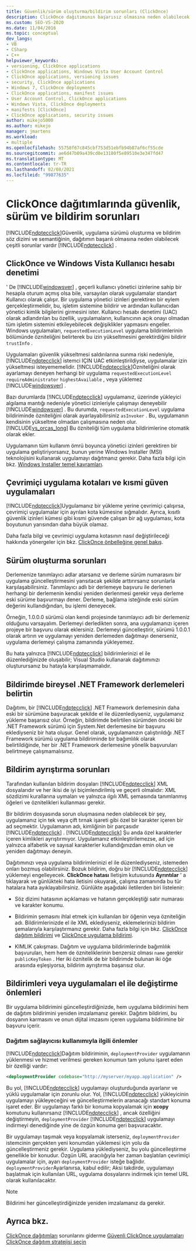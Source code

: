 ```yaml
---
title: Güvenlik/sürüm oluşturma/bildirim sorunları (ClickOnce)
description: ClickOnce dağıtımının başarısız olmasına neden olabilecek ClickOnce güvenliği, uygulama sürümü oluşturma ve bildirim sözdizimi ve semantiğinin sorunları hakkında bilgi edinin.
ms.custom: SEO-VS-2020
ms.date: 11/04/2016
ms.topic: conceptual
dev_langs:
- VB
- CSharp
- C++
helpviewer_keywords:
- versioning, ClickOnce applications
- ClickOnce applications, Windows Vista User Account Control
- ClickOnce applications, versioning issues
- security, ClickOnce applications
- Windows 7, ClickOnce deployments
- ClickOnce applications, manifest issues
- User Account Control, ClickOnce applications
- Windows Vista, ClickOnce deployments
- manifests [ClickOnce]
- ClickOnce applications, security issues
author: mikejo5000
ms.author: mikejo
manager: jmartens
ms.workload:
- multiple
ms.openlocfilehash: 55758f67c845cbf753d51ebfb94b87af6cf55cde
ms.sourcegitcommit: ae6d47b09a439cd0e13180f5e89510e3e347fd47
ms.translationtype: MT
ms.contentlocale: tr-TR
ms.lasthandoff: 02/08/2021
ms.locfileid: "99877635"
---
```

# <a name="security-versioning-and-manifest-issues-in-clickonce-deployments"></a>ClickOnce dağıtımlarında güvenlik, sürüm ve bildirim sorunları

[!INCLUDE[ndptecclick](../deployment/includes/ndptecclick_md.md)]Güvenlik, uygulama sürümü oluşturma ve bildirim söz dizimi ve semantiğinin, dağıtımın başarılı olmasına neden olabilecek çeşitli sorunlar vardır [!INCLUDE[ndptecclick](../deployment/includes/ndptecclick_md.md)] .

## <a name="clickonce-and-windows-vista-user-account-control"></a>ClickOnce ve Windows Vista Kullanıcı hesabı denetimi

' De [!INCLUDE[windowsver](../deployment/includes/windowsver_md.md)] , geçerli kullanıcı yönetici izinlerine sahip bir hesapla oturum açmış olsa bile, varsayılan olarak uygulamalar standart Kullanıcı olarak çalışır. Bir uygulama yönetici izinleri gerektiren bir eylem gerçekleştirmelidir, bu, işletim sistemine bildirir ve ardından kullanıcıdan yönetici kimlik bilgilerini girmesini ister. Kullanıcı hesabı denetimi (UAC) olarak adlandırılan bu özellik, uygulamaların, kullanıcının açık onayı olmadan tüm işletim sistemini etkileyebilecek değişiklikler yapmasını engeller. Windows uygulamaları, `requestedExecutionLevel` uygulama bildirimlerinin bölümünde özniteliğini belirterek bu izin yükseltmesini gerektirdiğini bildirir `trustInfo` .

Uygulamaları güvenlik yükseltmesi saldırılarına sunma riski nedeniyle, [!INCLUDE[ndptecclick](../deployment/includes/ndptecclick_md.md)] istemci IÇIN UAC etkinleştirildiyse, uygulamalar izin yükseltmesi isteyememelidir. [!INCLUDE[ndptecclick](../deployment/includes/ndptecclick_md.md)]Özniteliğini olarak ayarlamayı deneyen herhangi bir uygulama `requestedExecutionLevel` `requireAdministrator` `highestAvailable` , veya yüklemez [!INCLUDE[windowsver](../deployment/includes/windowsver_md.md)] .

Bazı durumlarda [!INCLUDE[ndptecclick](../deployment/includes/ndptecclick_md.md)] uygulamanız, üzerinde yükleyici algılama mantığı nedeniyle yönetici izinleriyle çalışmayı deneyebilir [!INCLUDE[windowsver](../deployment/includes/windowsver_md.md)] . Bu durumda, `requestedExecutionLevel` uygulama bildiriminde özniteliğini olarak ayarlayabilirsiniz `asInvoker` . Bu, uygulamanın kendisinin yükseltme olmadan çalışmasına neden olur. [!INCLUDE[vs_orcas_long](../debugger/includes/vs_orcas_long_md.md)] Bu özniteliği tüm uygulama bildirimlerine otomatik olarak ekler.

Uygulamanın tüm kullanım ömrü boyunca yönetici izinleri gerektiren bir uygulama geliştiriyorsanız, bunun yerine Windows Installer (MSI) teknolojisini kullanarak uygulamayı dağıtmanız gerekir. Daha fazla bilgi için bkz. [Windows Installer temel kavramları](../extensibility/internals/windows-installer-basics.md).

## <a name="online-application-quotas-and-partial-trust-applications"></a>Çevrimiçi uygulama kotaları ve kısmi güven uygulamaları

[!INCLUDE[ndptecclick](../deployment/includes/ndptecclick_md.md)]Uygulamanız bir yükleme yerine çevrimiçi çalışırsa, çevrimiçi uygulamalar için ayrılan kota kümesine sığmalıdır. Ayrıca, kısıtlı güvenlik izinleri kümesi gibi kısmi güvende çalışan bir ağ uygulaması, kota boyutunun yarısından daha büyük olamaz.

Daha fazla bilgi ve çevrimiçi uygulama kotasının nasıl değiştirileceği hakkında yönergeler için bkz. [ClickOnce önbelleğine genel bakış](../deployment/clickonce-cache-overview.md).

## <a name="versioning-issues"></a>Sürüm oluşturma sorunları

Derlemenize tanımlayıcı adlar atarsanız ve derleme sürüm numarasını bir uygulama güncelleştirmesini yansıtacak şekilde arttırırsanız sorunlarla karşılaşabilirsiniz. Tanımlayıcı adlı bir derlemeye başvuru ile derlenen herhangi bir derlemenin kendisi yeniden derlenmesi gerekir veya derleme eski sürüme başvurmayı dener. Derleme, bağlama isteğinde eski sürüm değerini kullandığından, bu işlemi deneyecek.

Örneğin, 1.0.0.0 sürümü olan kendi projesinde tanımlayıcı adlı bir derlemeniz olduğunu varsayalım. Derlemeyi derledikten sonra, ana uygulamanızı içeren projeye bir başvuru olarak eklersiniz. Derlemeyi güncelleştirir, sürümü 1.0.0.1 olarak artırın ve uygulamayı yeniden derlemeden dağıtmayı denerseniz, uygulama derlemeyi çalışma zamanında yükleyemez.

Bu hata yalnızca [!INCLUDE[ndptecclick](../deployment/includes/ndptecclick_md.md)] bildirimlerinizi el ile düzenlediğinizde oluşabilir; Visual Studio kullanarak dağıtımınızı oluşturursanız bu hatayla karşılaşmamalıdır.

## <a name="specify-individual-net-framework-assemblies-in-the-manifest"></a>Bildirimde bireysel .NET Framework derlemeleri belirtin

Dağıtımı, bir [!INCLUDE[ndptecclick](../deployment/includes/ndptecclick_md.md)] .NET Framework derlemesinin daha eski bir sürümüne başvuracak şekilde el ile düzenlediyseniz, uygulamanız yükleme başarısız olur. Örneğin, bildirimde belirtilen sürümden önceki bir .NET Framework sürümü için System.Net derlemesine bir başvuru eklediyseniz bir hata oluşur. Genel olarak, uygulamanızın çalıştırıldığı .NET Framework sürümü uygulama bildiriminde bir bağımlılık olarak belirtildiğinde, her bir .NET Framework derlemesine yönelik başvuruları belirtmeye çalışmamalısınız.

## <a name="manifest-parsing-issues"></a>Bildirim ayrıştırma sorunları

Tarafından kullanılan bildirim dosyaları [!INCLUDE[ndptecclick](../deployment/includes/ndptecclick_md.md)] XML dosyalarıdır ve her ikisi de iyi biçimlendirilmiş ve geçerli olmalıdır: XML sözdizimi kurallarına uymaları ve yalnızca ılgılı XML şemasında tanımlanmış öğeleri ve öznitelikleri kullanması gerekir.

Bir bildirim dosyasında sorun oluşmasına neden olabilecek bir şey, uygulamanız için tek veya çift tırnak işareti gibi özel bir karakter içeren bir ad seçmektir. Uygulamanın adı, kimliğinin bir parçasıdır [!INCLUDE[ndptecclick](../deployment/includes/ndptecclick_md.md)] . [!INCLUDE[ndptecclick](../deployment/includes/ndptecclick_md.md)] Şu anda özel karakterler içeren kimlikleri ayrıştırmıyor. Uygulamanız etkinleştirilemezse, ad için yalnızca alfabetik ve sayısal karakterler kullandığınızdan emin olun ve yeniden dağıtmayı deneyin.

Dağıtımınızı veya uygulama bildirimlerinizi el ile düzenlediyseniz, istemeden onları bozmuş olabilirsiniz. Bozuk bildirim, doğru bir [!INCLUDE[ndptecclick](../deployment/includes/ndptecclick_md.md)] yüklemeyi engelleyecek. **ClickOnce hatası** Iletişim kutusunda **Ayrıntılar** ' a tıklayarak ve günlükteki hata iletisini okuyarak, çalışma zamanında bu tür hatalara hata ayıklayabilirsiniz. Günlükte aşağıdaki iletilerden biri listelenir:

- Söz dizimi hatasının açıklaması ve hatanın gerçekleştiği satır numarası ve karakter konumu.

- Bildirimin şemasını ihlal etmek için kullanılan bir öğenin veya özniteliğin adı. Bildirimlerinizde el ile XML eklediyseniz, eklemelerinizi bildirim şemalarıyla karşılaştırmanız gerekir. Daha fazla bilgi için bkz. [ClickOnce dağıtım bildirimi](../deployment/clickonce-deployment-manifest.md) ve [ClickOnce uygulama bildirimi](../deployment/clickonce-application-manifest.md).

- KIMLIK çakışması. Dağıtım ve uygulama bildirimlerinde bağımlılık başvuruları, hem hem de özniteliklerinin benzersiz olması `name` gerekir `publicKeyToken` . Her iki öznitelik de bir bildirimde bulunan iki öğe arasında eşleşiyorsa, bildirim ayrıştırma başarısız olur.

## <a name="precautions-when-manually-changing-manifests-or-applications"></a>Bildirimleri veya uygulamaları el ile değiştirme önlemleri

Bir uygulama bildirimini güncelleştirdiğinizde, hem uygulama bildirimini hem de dağıtım bildirimini yeniden imzalamanız gerekir. Dağıtım bildirimi, bu dosyanın karmasını ve onun dijital imzasını içeren uygulama bildirimine bir başvuru içerir.

### <a name="precautions-with-deployment-provider-usage"></a>Dağıtım sağlayıcısı kullanımıyla ilgili önlemler

[!INCLUDE[ndptecclick](../deployment/includes/ndptecclick_md.md)]Dağıtım bildiriminin, `deploymentProvider` uygulamanın yüklenmesi ve hizmet verilmesi gereken konumun tam yolunu işaret eden bir özelliği vardır:

```xml
<deploymentProvider codebase="http://myserver/myapp.application" />
```

Bu yol, [!INCLUDE[ndptecclick](../deployment/includes/ndptecclick_md.md)] uygulamayı oluşturduğunda ayarlanır ve yüklü uygulamalar için zorunlu olur. Yol, [!INCLUDE[ndptecclick](../deployment/includes/ndptecclick_md.md)] yükleyicinin uygulamayı yükleyeceğini ve güncelleştirmelerin aranacağı standart konuma işaret eder. Bir uygulamayı farklı bir konuma kopyalamak için **xcopy** komutunu kullanırsanız [!INCLUDE[ndptecclick](../deployment/includes/ndptecclick_md.md)] , ancak özelliğini değiştirmeyin, `deploymentProvider` [!INCLUDE[ndptecclick](../deployment/includes/ndptecclick_md.md)] uygulamayı indirmeyi denediğinde yine de özgün konuma geri başvuracaktır.

Bir uygulamayı taşımak veya kopyalamak isterseniz, `deploymentProvider` istemcinin gerçekten yeni konumdan yüklemesi için yolu da güncelleştirmeniz gerekir. Uygulama yüklediyseniz, bu yolu güncelleştirme genellikle bir konudur. Özgün URL aracılığıyla her zaman başlatılan çevrimiçi uygulamalar için, ayarı `deploymentProvider` isteğe bağlıdır. `deploymentProvider`Ayarlanırsa, kabul edilir; Aksi takdirde, uygulamayı başlatmak için kullanılan URL, uygulama dosyalarını indirmek için temel URL olarak kullanılacaktır.

> [!NOTE]
> Bildirimi her güncelleştirdiğinizde yeniden imzalamanız da gerekir.

## <a name="see-also"></a>Ayrıca bkz.

[ClickOnce dağıtımları](../deployment/troubleshooting-clickonce-deployments.md) 
 sorunlarını giderme [Güvenli ClickOnce uygulamaları](../deployment/securing-clickonce-applications.md) 
 [ClickOnce dağıtım stratejisi seçin](../deployment/choosing-a-clickonce-deployment-strategy.md)
